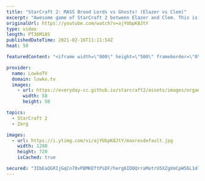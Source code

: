 ```yaml
---
title: "StarCraft 2: MASS Brood Lords vs Ghosts! (Elazer vs Clem)"
excerpt: "Awesome game of StarCraft 2 between Elazer and Clem. This is one of the longest games of professional SC2 that I've casted recently. It really comes down to the final resources.  Support my work on Patreon: http://www.patreon.com/lowkotv Become a YouTube member: https://lowko.tv/join  My second channel:"
originalUrl: https://youtube.com/watch?v=ajYUbpK8JtY
type: video
length: PT36M18S
publishedDateTime: 2021-02-16T11:11:54Z
heat: 50

featuredContent: "<iframe width=\"800\" height=\"500\" frameborder=\"0\" src=\"https://www.youtube.com/embed/ajYUbpK8JtY\" allow=\"accelerometer; autoplay; encrypted-media; gyroscope; picture-in-picture\" allowfullscreen></iframe>"

provider:
  name: LowkoTV
  domain: lowko.tv
  images:
    - url: https://everyday-cc.github.io/starcraft2/assets/images/organizations/lowko.tv-50x50.jpg
      width: 50
      height: 50

topics:
  - StarCraft 2
  - Zerg

images:
  - url: https://i.ytimg.com/vi/ajYUbpK8JtY/maxresdefault.jpg
    width: 1280
    height: 720
    isCached: true

secured: "3IbEaQGRIjGqCn70vPBMKEftPsDF/herg6IDQQrraMotrU5XZgXmCpW56L1dlUmbDGhHlaVmgRXVhi3kfR2YAaB5evoXRXqdonvQ+bGJuJ46ykmTFEaF0zBI7PI5PYJSp2NQX4MsDzHQ+6u49oABm1QFGHNQbAS9s3yPibrJBwGgh3sjXjIR3MsH/MtxbmFa7N5CMET187GRb5WpjdrKVdLOvpz1t94PEfSBWBAcJdd/9I9AxoghDZ4LUEJCIWJX1ijGPGzX6sDaJY6p3pq0MeK3EpA9nQTXGzvZFmsUu/igQNyHk7XnTN0wyiNexSsKbaPNNz30y6pvZgGR1HgMFrDhwqBzcj7G1iaUGb/5hn5EtkQNR/q7JAwrueyCusImOTrFUR2LXt6XE2v0y6WU4edahQOdXjCalGCZzudgqXOMKPSx64RRQgyrVwNdT9Vq;nMRc3eBPE3JKiO5ej19dPA=="
---
```


